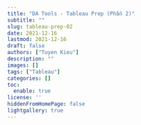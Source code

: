 ```yaml
---
title: "DA Tools - Tableau Prep (Phần 2)"
subtitle: ""
slug: tableau-prep-02
date: 2021-12-16
lastmod: 2021-12-16
draft: false
authors: ["Tuyen Kieu"]
description: ""
images: []
tags: ["Tableau"]
categories: []
toc:
  enable: true
license: ''  
hiddenFromHomePage: false
lightgallery: true
---
```


<!--more-->

